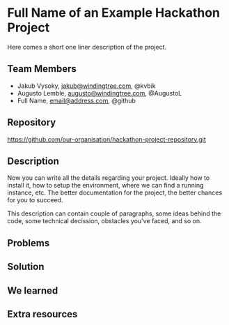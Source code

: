 # Full Name of an Example Hackathon Project

Here comes a short one liner description of the project.

## Team Members

* Jakub Vysoky, jakub@windingtree.com, @kvbik
* Augusto Lemble, augusto@windingtree.com, @AugustoL
* Full Name, email@address.com, @github

## Repository

https://github.com/our-organisation/hackathon-project-repository.git

## Description

Now you can write all the details regarding your project. Ideally how to install it,
how to setup the environment, where we can find a running instance, etc. The better
documentation for the project, the better chances for you to succeed.

This description can contain couple of paragraphs, some ideas behind the code,
some technical decission, obstacles you've faced, and so on.

## Problems

## Solution

## We learned

## Extra resources

